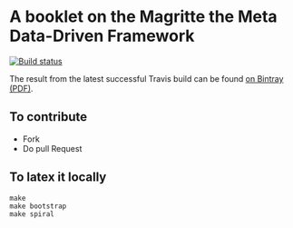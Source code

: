 # A booklet on the Magritte the Meta Data-Driven Framework

[![Build status][badge]][travis]

[travis]: https://travis-ci.org/SquareBracketAssociates/Booklet-Magritte
[badge]: https://travis-ci.org/SquareBracketAssociates/Booklet-Magritte.svg?branch=master

The result from the latest successful Travis build can be found [on Bintray (PDF)](https://bintray.com/squarebracketassociates/wip/download_file?file_path=magritte-wip.pdf).

## To contribute

- Fork
- Do pull Request 

## To latex it locally

```
make
make bootstrap
make spiral
```




